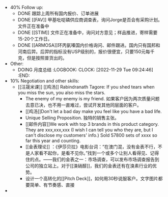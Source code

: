 - 40% Follow up:
	- DONE 跟踪上周所有国内报价、订单进展
	- DONE [[FAV]] 甲基吡啶磷供应商调查表，询问Jorge是否会有采购计划。文件正在准备中
	- DONE [[STIM]] 文件正在准备中，询问对方意见；样品推进，寄样需要15-20个工作日。
	- DONE [[ARMOSA]]环丙氨嗪国内价格询问、邮件跟进。国内只有国邦和河南后羿。后羿的指标没有USP级别的，报价很便宜，只要150元每千克，但是按照普货出的。
- Other:
	- DOING 月度总结
	  :LOGBOOK:
	  CLOCK: [2022-11-29 Tue 09:24:46]
	  :END:
- 10% Negotiation and other skills:
	- [[汪晟米课]] [[鸡汤]] Rabindranath Tagore: If you shed tears when you miss the sun, you also miss the stars.
		- The enemy of my enemy is my friend. 如果客户因为两次质量问题去意已决，也不用一直难过，尝试开发其他同层面的客户。
		- [[鸡汤]]Don't let a bad day make you feel like you have a bad life.
		- Unique Selling Proposition. 独特的销售主张。
		- [[邮件内容]]We work with top 3 brands in this product category. They are xxx,xxx,xxx (I wish I can tell you who they are, but I can't disclose my customers' info.) Sold 57800 sets of xxxx so far this year and counting.
		- [[金表理论]] ：《伊莎贝拉》电影台词：“在澳门混，没有金表不行，不是人家看不起你，是看不见你。”找到一个或多个让别人看得见、记得住的点。——我们的金表之一：市场调查，可以发布市场调查报告到公司的独立站上。对于[[溴硝醇]]，我们的金表还有在溴素行业的优势。
		- 设计一个高转化的[[Pitch Deck]]，如何用30秒说服客户。文字图片都要简单、有节奏感、直接
-